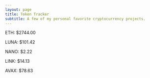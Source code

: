 ```yaml
---
layout: page
title: Token Tracker
subtitle: A few of my personal favorite cryptocurrency projects.
---
```


<!--BEGINCRYPTOINPUT-->
ETH: $2744.00

LUNA: $101.42

NANO: $2.22

LINK: $14.13

AVAX: $78.63

<!--ENDCRYPTOINPUT-->
